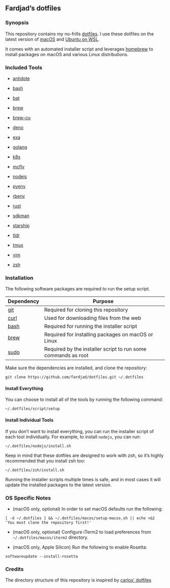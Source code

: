<div id="header">

</div>

<div id="content">

<div class="sect1">

## Fardjad’s dotfiles

<div class="sectionbody">

<div class="sect2">

### Synopsis

<div class="paragraph">

This repository contains my no-frills [dotfiles](https://wiki.archlinux.org/title/Dotfiles). I use these dotfiles on the latest version of [macOS](https://www.apple.com/macos) and [Ubuntu on WSL](https://ubuntu.com/wsl).

</div>

<div class="paragraph">

It comes with an automated installer script and leverages [homebrew](https://brew.sh) to install packages on macOS and various Linux distributions.

</div>

</div>

<div class="sect2">

### Included Tools

<div id="header">

</div>

<div id="content">

<div id="preamble">

<div class="sectionbody">

<div class="ulist">

- [antidote](/antidote)

- [bash](/bash)

- [bat](/bat)

- [brew](/brew)

- [brew-cu](/brew-cu)

- [deno](/deno)

- [exa](/exa)

- [golang](/golang)

- [k8s](/k8s)

- [mcfly](/mcfly)

- [nodejs](/nodejs)

- [pyenv](/pyenv)

- [rbenv](/rbenv)

- [rust](/rust)

- [sdkman](/sdkman)

- [starship](/starship)

- [tldr](/tldr)

- [tmux](/tmux)

- [vim](/vim)

- [zsh](/zsh)

</div>

</div>

</div>

</div>

</div>

<div class="sect2">

### Installation

<div class="paragraph">

The following software packages are required to run the setup script.

</div>

| Dependency                                | Purpose                                                       |
| ----------------------------------------- | ------------------------------------------------------------- |
| [git](https://git-scm.com)                | Required for cloning this repository                          |
| [curl](https://curl.haxx.se)              | Used for downloading files from the web                       |
| [bash](https://www.gnu.org/software/bash) | Required for running the installer script                     |
| [brew](https://brew.sh)                   | Required for installing packages on macOS or Linux            |
| [sudo](https://www.sudo.ws)               | Required by the installer script to run some commands as root |

<div class="paragraph">

Make sure the dependencies are installed, and clone the repository:

</div>

<div class="listingblock">

<div class="content">

```highlight
git clone https://github.com/fardjad/dotfiles.git ~/.dotfiles
```

</div>

</div>

<div class="sect3">

#### Install Everything

<div class="paragraph">

You can choose to install all of the tools by running the following command:

</div>

<div class="listingblock">

<div class="content">

```highlight
~/.dotfiles/script/setup
```

</div>

</div>

</div>

<div class="sect3">

#### Install Individual Tools

<div class="paragraph">

If you don’t want to install everything, you can run the installer script of each tool individually. For example, to install `nodejs`, you can run:

</div>

<div class="listingblock">

<div class="content">

```highlight
~/.dotfiles/nodejs/install.sh
```

</div>

</div>

<div class="paragraph">

Keep in mind that these dotfiles are designed to work with zsh, so it’s highly recommended that you install zsh too:

</div>

<div class="listingblock">

<div class="content">

```highlight
~/.dotfiles/zsh/install.sh
```

</div>

</div>

<div class="paragraph">

Running the installer scripts multiple times is safe, and in most cases it will update the installed packages to the latest version.

</div>

</div>

</div>

<div class="sect2">

### OS Specific Notes

<div class="ulist">

- (macOS only, optional) In order to set macOS defaults run the following:

</div>

<div class="listingblock">

<div class="content">

```highlight
[ -d ~/.dotfiles ] && ~/.dotfiles/macos/setup-macos.sh || echo >&2 'You must clone the repository first!'
```

</div>

</div>

<div class="ulist">

- (macOS only, optional) Configure iTerm2 to load preferences from `~/.dotfiles/macos/iterm2` directory.

- (macOS only, Apple Silicon) Run the following to enable Rosetta:

</div>

<div class="listingblock">

<div class="content">

```highlight
softwareupdate --install-rosetta
```

</div>

</div>

</div>

<div class="sect2">

### Credits

<div class="paragraph">

The directory structure of this repository is inspired by [carlos' dotfiles](https://github.com/caarlos0/dotfiles)

</div>

</div>

</div>

</div>

</div>
